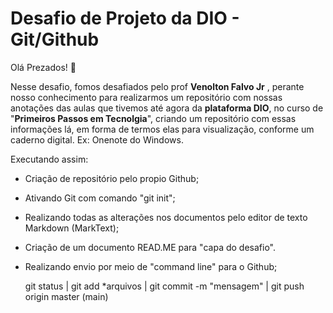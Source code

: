 # Desafio de Projeto da DIO - Git/Github

Olá Prezados! 👋

Nesse desafio, fomos desafiados pelo prof **Venolton Falvo Jr** , perante nosso conhecimento para realizarmos um repositório com nossas anotações das aulas que tivemos até agora da **plataforma DIO**, no curso de "**Primeiros Passos em Tecnolgia**", criando um repositório com essas informações lá, em forma de termos elas para visualização, conforme um caderno digital. Ex: Onenote do Windows.

Executando assim:

- Criação de repositório pelo propio Github;

- Ativando Git com comando "git init";

- Realizando todas as alterações nos documentos pelo editor de texto Markdown (MarkText);

- Criação de um documento READ.ME para "capa do desafio".

- Realizando envio por meio de "command line" para o Github;
  
  git status | git add *arquivos | git commit -m "mensagem" | git push origin master (main)
